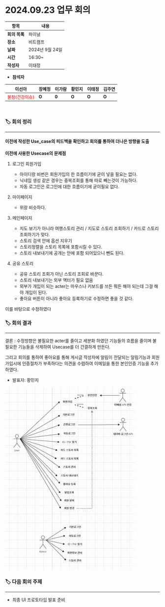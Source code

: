 # 2024.09.23 업무 회의

| **항목**    | **내용**     |
|-----------|------------|
| **회의 목록** | 파이널        |
| **장소**    | 비트캠프       |
| **날짜**    | 2024년 9월 24일 |
| **시간**    | 16:30~     |
| **작성자**   | 이태정     |

- **참석자**

| **이선아** | **장혜정** | **이가람** | **황민지** | **이태정** | **김주연**                            |
|---------|---------|---------|---------|---------|------------------------------------|
| <span style="color: red">불참(건강이슈)</span>       | **O**       | **0**   | **O**       | **O**       | **O** |

<br>

### 🏷️ 회의 정리

---

#### 이전에 작성한 Use_case의 피드백을 확인하고 회의를 통하여 더나은 방향을 도출

**이전에 사용한 Usecase의 문제점**

1. 로그인 회원가입
    - 아이디랑 비번은 회원가입의 한 흐름이기에 굳이 넣을 필요는 없다.
    - 닉네임 생성 같은 경우는 중복조회를 통해 따로 빼는것이 가능하다.
    - 자동 로그인은 로그인에 대한 흐름이기에 굳이필요 없다.

2. 마이페이지
    - 위랑 비슷하다.

3. 메인페이지
    - 지도 보기가 아니라 여행스토리 관리 / 지도로 스토리 조회하기 / 카드로 스토리 조회하기가 맞다.
    - 스토리 검색 안에 옵션 지우기
    - 스토리정렬을 스토리 목록에 포함시킬 수 있다.
    - 스토리 내보내기에 공개는 안에 포함 되어있으니 뺀도 된다.

4. 공유 스토리
    - 공유 스토리 조회가 아닌 스토리 조회로 바꾼다.
    - 스토리 내보내기는 외부 액터가 필요 없음
    - 외부가 개입이 되는 acter는 마우스나 키보드를 쓰든 뭐든 해야 되는데 그걸 해야 개입이 된다.
    - 좋아요 버튼이 아니라 좋아요 등록하기로 수정하면 좋을 것 같다.

이를 바탕으로 수정하였다

### 🏷️ 회의 결과

---
결론 : 수정방향은 불필요한 acter를 줄이고 세분화 하였던 기능들의 흐름을 줄이며 불필요한 기능들을 삭제하여 Usecase를 더 간결하게 만든다.

 그리고 회의를 통하여 좋아요를 통해 게시글 작성자에 알림이 전달되는 알림기능과 회원가입시에 인증절차가 부족하다는 의견을 수렴하여 이메일을 통한 본인인증 기능을 추가하였다.

 - 발표자: 황민지

![alt text](../img/20240924/image.png)

### 🏷️ 다음 회의 주제

---

- 최종 UI 프로토타입 발표 준비